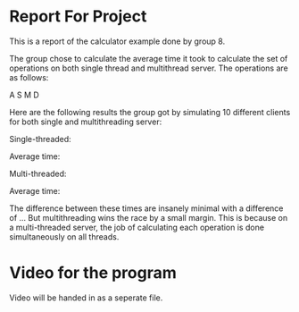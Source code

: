 # Report For Project

This is a report of the calculator example done by group 8.

The group chose to calculate the average time it took to calculate the set of operations on
both single thread and multithread server. The operations are as follows:

A 
S
M
D


Here are the following results the group got by simulating 10 different clients for
both single and multithreading server:

Single-threaded:

Average time:

Multi-threaded:

Average time: 

The difference between these times are insanely minimal with a difference of ...
But multithreading wins the race by a small margin. This is because on a multi-threaded 
server, the job of calculating each operation is done simultaneously on all threads.

# Video for the program

Video will be handed in as a seperate file.
